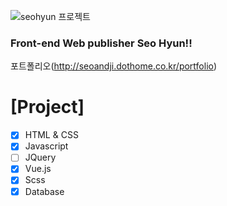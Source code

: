 ![](https://www.google.com/search?q=%EC%9D%B4%EB%AF%B8%EC%A7%80&sxsrf=ALeKk00iBhDhzS6ig-cqfTPK7g5ByaU7pA:1629698266882&tbm=isch&source=iu&ictx=1&fir=ZY9I3jUt9gfveM%252CdV6WfPf3OJctQM%252C_&vet=1&usg=AI4_-kRLIBOaunj9pCUgl8kWq8RW6e4xMw&sa=X&ved=2ahUKEwjS-aaSu8byAhWSv5QKHXncCqsQ_h16BAg6EAE#imgrc=ZY9I3jUt9gfveM "seohyun 프로젝트" )

### Front-end Web publisher Seo Hyun!! 

포트폴리오(http://seoandji.dothome.co.kr/portfolio)

# [Project]
- [x] HTML & CSS
- [x] Javascript
- [ ] JQuery
- [x] Vue.js
- [x] Scss
- [x] Database